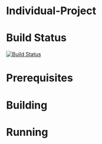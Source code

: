# Individual-Project

# Build Status #
[![Build Status](https://travis-ci.org/Gunn3r1995/Individual-Project.svg?branch=Development)](https://travis-ci.org/Gunn3r1995/Individual-Project)

# Prerequisites #


# Building #

# Running #
